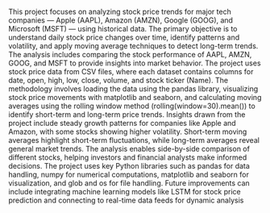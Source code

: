 This project focuses on analyzing stock price trends for major tech companies — Apple (AAPL), Amazon (AMZN), Google (GOOG), and Microsoft (MSFT) — using historical data.
The primary objective is to understand daily stock price changes over time, identify patterns and volatility, and apply moving average techniques to detect long-term trends. 
The analysis includes comparing the stock performance of AAPL, AMZN, GOOG, and MSFT to provide insights into market behavior. The project uses stock price data from CSV files,
where each dataset contains columns for date, open, high, low, close, volume, and stock ticker (Name). The methodology involves loading the data using the pandas library, 
visualizing stock price movements with matplotlib and seaborn, and calculating moving averages using the rolling window method (rolling(window=30).mean()) to identify 
short-term and long-term price trends. Insights drawn from the project include steady growth patterns for companies like Apple and Amazon, with some stocks showing higher
volatility. Short-term moving averages highlight short-term fluctuations, while long-term averages reveal general market trends. The analysis enables side-by-side comparison 
of different stocks, helping investors and financial analysts make informed decisions. The project uses key Python libraries such as pandas for data handling, numpy for 
numerical computations, matplotlib and seaborn for visualization, and glob and os for file handling. Future improvements can include integrating machine learning models like
LSTM for stock price prediction and connecting to real-time data feeds for dynamic analysis
